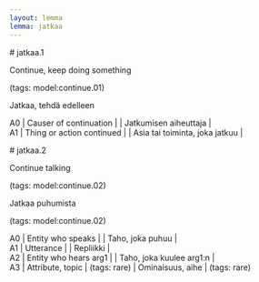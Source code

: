 ```yaml
---
layout: lemma
lemma: jatkaa
---
```


<div class="sense">
# <span class="sensename">jatkaa.1</span>

<span class="description">Continue, keep doing something</span>

(tags: model:continue.01)

<span class="description">Jatkaa, tehdä edelleen</span>

A0 | Causer of continuation |   | Jatkumisen aiheuttaja |  
A1 | Thing or action continued |   | Asia tai toiminta, joka jatkuu |  

</div>

<div class="sense">
# <span class="sensename">jatkaa.2</span>

<span class="description">Continue talking</span>

(tags: model:continue.02)

<span class="description">Jatkaa puhumista</span>

(tags: model:continue.02)

A0 | Entity who speaks |   | Taho, joka puhuu |  
A1 | Utterance |   | Repliikki |  
A2 | Entity who hears arg1 |   | Taho, joka kuulee arg1:n |  
A3 | Attribute, topic | (tags: rare) | Ominaisuus, aihe | (tags: rare)

</div>

